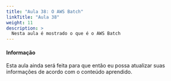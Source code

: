 ```yaml
---
title: "Aula 38: O AWS Batch"
linkTitle: "Aula 38"
weight: 11
description: >
  Nesta aula é mostrado o que é o AWS Batch
---
```


<div class="alert alert-info">
  <h4>Informação</h4>
  <p>Esta aula ainda será feita para que então eu possa atualizar suas informações de acordo com o conteúdo aprendido.</p>
</div>
